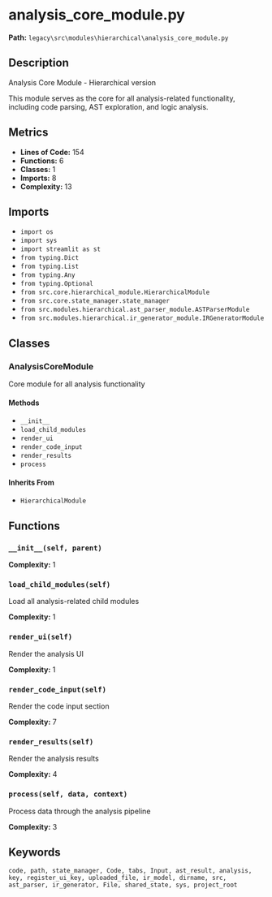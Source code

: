 # analysis_core_module.py

**Path:** `legacy\src\modules\hierarchical\analysis_core_module.py`

## Description

Analysis Core Module - Hierarchical version

This module serves as the core for all analysis-related functionality,
including code parsing, AST exploration, and logic analysis.

## Metrics

- **Lines of Code:** 154
- **Functions:** 6
- **Classes:** 1
- **Imports:** 8
- **Complexity:** 13

## Imports

- `import os`
- `import sys`
- `import streamlit as st`
- `from typing.Dict`
- `from typing.List`
- `from typing.Any`
- `from typing.Optional`
- `from src.core.hierarchical_module.HierarchicalModule`
- `from src.core.state_manager.state_manager`
- `from src.modules.hierarchical.ast_parser_module.ASTParserModule`
- `from src.modules.hierarchical.ir_generator_module.IRGeneratorModule`

## Classes

### AnalysisCoreModule

Core module for all analysis functionality

#### Methods

- `__init__`
- `load_child_modules`
- `render_ui`
- `render_code_input`
- `render_results`
- `process`

#### Inherits From

- `HierarchicalModule`

## Functions

### `__init__(self, parent)`

**Complexity:** 1

### `load_child_modules(self)`

Load all analysis-related child modules

**Complexity:** 1

### `render_ui(self)`

Render the analysis UI

**Complexity:** 1

### `render_code_input(self)`

Render the code input section

**Complexity:** 7

### `render_results(self)`

Render the analysis results

**Complexity:** 4

### `process(self, data, context)`

Process data through the analysis pipeline

**Complexity:** 3

## Keywords

`code, path, state_manager, Code, tabs, Input, ast_result, analysis, key, register_ui_key, uploaded_file, ir_model, dirname, src, ast_parser, ir_generator, File, shared_state, sys, project_root`

